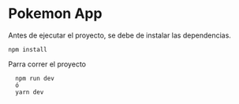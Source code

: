 # Pokemon App

Antes de ejecutar el proyecto, se debe de instalar las dependencias.

```
npm install
```

Parra correr el proyecto

```
  npm run dev
  ó
  yarn dev
```
